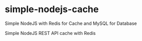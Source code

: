 # simple-nodejs-cache
Simple NodeJS with Redis for Cache and MySQL for Database

Simple NodeJS REST API cache with Redis
